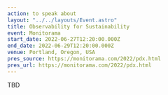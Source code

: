 ```yaml
---
action: to speak about
layout: "../../layouts/Event.astro"
title: Observability for Sustainability
event: Monitorama
start_date: 2022-06-27T12:20:00.000Z
end_date: 2022-06-29T12:20:00.000Z
venue: Portland, Oregon, USA
pres_source: https://monitorama.com/2022/pdx.html
pres_url: https://monitorama.com/2022/pdx.html
---
```


TBD